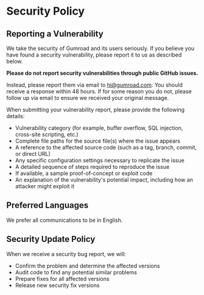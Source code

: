 # Security Policy

## Reporting a Vulnerability

We take the security of Gumroad and its users seriously. If you believe you have found a security vulnerability, please report it to us as described below.

**Please do not report security vulnerabilities through public GitHub issues.**

Instead, please report them via email to hi@gumroad.com. You should receive a response within 48 hours. If for some reason you do not, please follow up via email to ensure we received your original message.

When submitting your vulnerability report, please provide the following details:

- Vulnerability category (for example, buffer overflow, SQL injection, cross-site scripting, etc.)
- Complete file paths for the source file(s) where the issue appears
- A reference to the affected source code (such as a tag, branch, commit, or direct URL)
- Any specific configuration settings necessary to replicate the issue
- A detailed sequence of steps required to reproduce the issue
- If available, a sample proof-of-concept or exploit code
- An explanation of the vulnerability's potential impact, including how an attacker might exploit it

## Preferred Languages

We prefer all communications to be in English.

## Security Update Policy

When we receive a security bug report, we will:

- Confirm the problem and determine the affected versions
- Audit code to find any potential similar problems
- Prepare fixes for all affected versions
- Release new security fix versions
